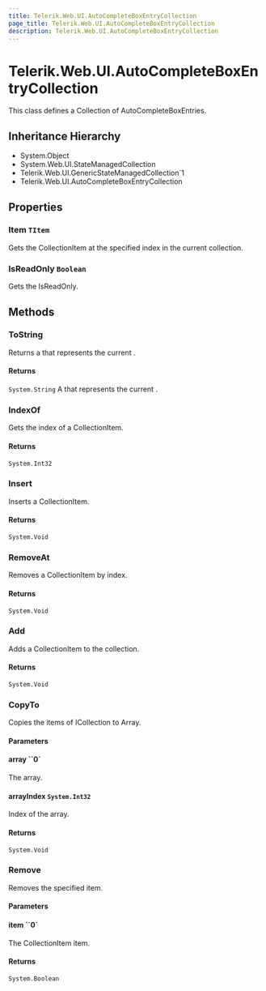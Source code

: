 ```yaml
---
title: Telerik.Web.UI.AutoCompleteBoxEntryCollection
page_title: Telerik.Web.UI.AutoCompleteBoxEntryCollection
description: Telerik.Web.UI.AutoCompleteBoxEntryCollection
---
```


# Telerik.Web.UI.AutoCompleteBoxEntryCollection

This class defines a Collection of AutoCompleteBoxEntries.

## Inheritance Hierarchy

* System.Object
* System.Web.UI.StateManagedCollection
* Telerik.Web.UI.GenericStateManagedCollection`1
* Telerik.Web.UI.AutoCompleteBoxEntryCollection

## Properties

###  Item `TItem`

Gets the CollectionItem at the specified index in 
            	the current collection.

###  IsReadOnly `Boolean`

Gets the IsReadOnly.

## Methods

###  ToString

Returns a  that represents the current
            .

#### Returns

`System.String` A  that represents the current .

###  IndexOf

Gets the index of a CollectionItem.

#### Returns

`System.Int32` 

###  Insert

Inserts a CollectionItem.

#### Returns

`System.Void` 

###  RemoveAt

Removes a CollectionItem by index.

#### Returns

`System.Void` 

###  Add

Adds a CollectionItem to the collection.

#### Returns

`System.Void` 

###  CopyTo

Copies the items of ICollection to Array.

#### Parameters

#### array ``0`

The array.

#### arrayIndex `System.Int32`

Index of the array.

#### Returns

`System.Void` 

###  Remove

Removes the specified item.

#### Parameters

#### item ``0`

The CollectionItem item.

#### Returns

`System.Boolean` 

